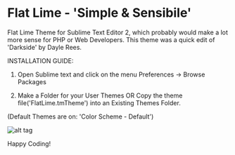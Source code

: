 Flat Lime - 'Simple & Sensibile'
================================

Flat Lime Theme for Sublime Text Editor 2, which probably would make a lot more sense for PHP or Web Developers. This theme was a quick edit of 'Darkside' by Dayle Rees.


INSTALLATION GUIDE: 

1. Open Sublime text and click on the menu Preferences -> Browse Packages

2. Make a Folder for your User Themes OR Copy the theme file('FlatLime.tmTheme') into an Existing Themes Folder.
 
(Default Themes are on: 'Color Scheme - Default')


![alt tag](https://raw.github.com/hashbit/flatLime/master/preview/lime.png)

Happy Coding!
